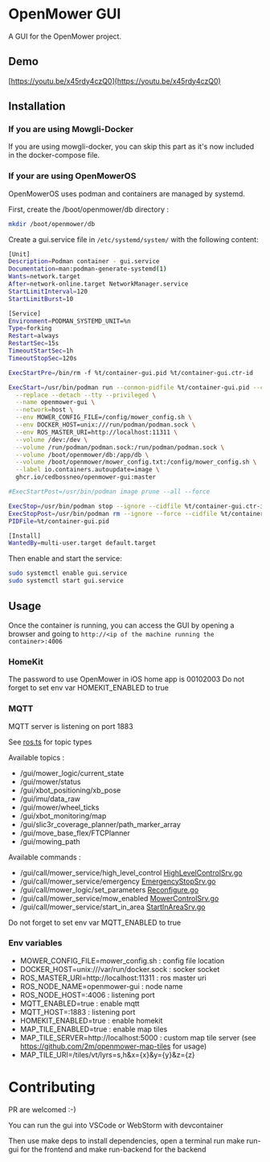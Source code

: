 # OpenMower GUI

A GUI for the OpenMower project.

## Demo

[https://youtu.be/x45rdy4czQ0](https://youtu.be/x45rdy4czQ0)

## Installation

### If you are using Mowgli-Docker

If you are using mowgli-docker, you can skip this part as it's now included in the docker-compose file.

### If your are using OpenMowerOS

OpenMowerOS uses podman and containers are managed by systemd.

First, create the /boot/openmower/db directory :

```bash
mkdir /boot/openmower/db
```

Create a gui.service file in `/etc/systemd/system/` with the following content:

```bash
[Unit]
Description=Podman container - gui.service
Documentation=man:podman-generate-systemd(1)
Wants=network.target
After=network-online.target NetworkManager.service
StartLimitInterval=120
StartLimitBurst=10

[Service]
Environment=PODMAN_SYSTEMD_UNIT=%n
Type=forking
Restart=always
RestartSec=15s
TimeoutStartSec=1h
TimeoutStopSec=120s

ExecStartPre=/bin/rm -f %t/container-gui.pid %t/container-gui.ctr-id

ExecStart=/usr/bin/podman run --conmon-pidfile %t/container-gui.pid --cidfile %t/container-gui.ctr-id --cgroups=no-conmon \
  --replace --detach --tty --privileged \
  --name openmower-gui \
  --network=host \
  --env MOWER_CONFIG_FILE=/config/mower_config.sh \
  --env DOCKER_HOST=unix:///run/podman/podman.sock \
  --env ROS_MASTER_URI=http://localhost:11311 \
  --volume /dev:/dev \
  --volume /run/podman/podman.sock:/run/podman/podman.sock \
  --volume /boot/openmower/db:/app/db \
  --volume /boot/openmower/mower_config.txt:/config/mower_config.sh \
  --label io.containers.autoupdate=image \
  ghcr.io/cedbossneo/openmower-gui:master

#ExecStartPost=/usr/bin/podman image prune --all --force

ExecStop=/usr/bin/podman stop --ignore --cidfile %t/container-gui.ctr-id -t 10
ExecStopPost=/usr/bin/podman rm --ignore --force --cidfile %t/container-gui.ctr-id
PIDFile=%t/container-gui.pid

[Install]
WantedBy=multi-user.target default.target
```

Then enable and start the service:

```bash
sudo systemctl enable gui.service
sudo systemctl start gui.service
```

## Usage

Once the container is running, you can access the GUI by opening a browser and going
to `http://<ip of the machine running the container>:4006`

### HomeKit

The password to use OpenMower in iOS home app is 00102003
Do not forget to set env var HOMEKIT_ENABLED to true

### MQTT

MQTT server is listening on port 1883

See [ros.ts](web%2Fsrc%2Ftypes%2Fros.ts) for topic types

Available topics :

- /gui/mower_logic/current_state
- /gui/mower/status
- /gui/xbot_positioning/xb_pose
- /gui/imu/data_raw
- /gui/mower/wheel_ticks
- /gui/xbot_monitoring/map
- /gui/slic3r_coverage_planner/path_marker_array
- /gui/move_base_flex/FTCPlanner
- /gui/mowing_path

Available commands :

- /gui/call/mower_service/high_level_control [HighLevelControlSrv.go](pkg%2Fmsgs%2Fmower_msgs%2FHighLevelControlSrv.go)
- /gui/call/mower_service/emergency [EmergencyStopSrv.go](pkg%2Fmsgs%2Fmower_msgs%2FEmergencyStopSrv.go)
- /gui/call/mower_logic/set_parameters [Reconfigure.go](pkg%2Fmsgs%2Fdynamic_reconfigure%2FReconfigure.go)
- /gui/call/mower_service/mow_enabled [MowerControlSrv.go](pkg%2Fmsgs%2Fmower_msgs%2FMowerControlSrv.go)
- /gui/call/mower_service/start_in_area [StartInAreaSrv.go](pkg%2Fmsgs%2Fmower_msgs%2FStartInAreaSrv.go)

Do not forget to set env var MQTT_ENABLED to true

### Env variables

- MOWER_CONFIG_FILE=mower_config.sh : config file location
- DOCKER_HOST=unix:///var/run/docker.sock : socker socket
- ROS_MASTER_URI=http://localhost:11311 : ros master uri
- ROS_NODE_NAME=openmower-gui : node name
- ROS_NODE_HOST=:4006 : listening port
- MQTT_ENABLED=true : enable mqtt
- MQTT_HOST=:1883 : listening port
- HOMEKIT_ENABLED=true : enable homekit
- MAP_TILE_ENABLED=true : enable map tiles
- MAP_TILE_SERVER=http://localhost:5000 : custom map tile server (see https://github.com/2m/openmower-map-tiles for
  usage)
- MAP_TILE_URI=/tiles/vt/lyrs=s,h&x={x}&y={y}&z={z}

# Contributing

PR are welcomed :-)

You can run the gui into VSCode or WebStorm with devcontainer

Then use make deps to install dependencies, open a terminal run make run-gui for the frontend and make run-backend for
the backend
